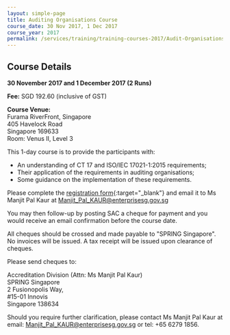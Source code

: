 ```yaml
---
layout: simple-page
title: Auditing Organisations Course
course_date: 30 Nov 2017, 1 Dec 2017
course_year: 2017
permalink: /services/training/training-courses-2017/Audit-Organisations-Course--30-November---01-December-2017
---
```


## Course Details
**30 November 2017 and 1 December 2017 (2 Runs)**

**Fee:** SGD 192.60 (inclusive of GST)
 
**Course Venue:**  
Furama RiverFront, Singapore  
405 Havelock Road  
Singapore 169633  
Room: Venus II, Level 3 
 
This 1-day course is to provide the participants with: 
* An understanding of CT 17 and ISO/IEC 17021-1:2015 requirements;  
* Their application of the requirements in auditing organisations;  
* Some guidance on the implementation of these requirements. 
 
Please complete the [registration form](/files/registration-forms/Registration-form-(AO-30-Nov-and-01-Dec-2017).docx){:target="_blank"} and email it to Ms Manjit Pal Kaur at <Manjit_Pal_KAUR@enterprisesg.gov.sg> 
 
You may then follow-up by posting SAC a cheque for payment and you would receive an email confirmation before the course date.    
  
All cheques should be crossed and made payable to "SPRING Singapore".  No invoices will be issued. A tax receipt will be issued upon clearance of cheques.  
  
Please send cheques to:  

Accreditation Division (Attn: Ms Manjit Pal Kaur)  
SPRING Singapore  
2 Fusionopolis Way,  
#15-01 Innovis  
Singapore 138634
 
Should you require further clarification, please contact Ms Manjit Pal Kaur at email: <Manjit_Pal_KAUR@enterprisesg.gov.sg> or tel: +65 6279 1856. 
